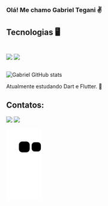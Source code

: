 ### Olá! Me chamo Gabriel Tegani ✌️

## Tecnologias 🖥️

<div style="display: inline_block"><br/>
  <img align="center" "alt="dart" src="https://img.shields.io/badge/Dart-0175C2?style=for-the-badge&logo=dart&logoColor=white" />
  <img align="center" "alt="flutter" src="https://img.shields.io/badge/Flutter-02569B?style=for-the-badge&logo=flutter&logoColor=white" />
</div><br/>

![Gabriel GitHub stats](https://github-readme-stats.vercel.app/api?username=GLtegani&show_icons=true&theme=tokyonight)

Atualmente estudando Dart e Flutter. 📱

## Contatos:

<div>
  <a href="" target="_blank"><img src="https://img.shields.io/badge/Discord-7289DA?style=for-the-badge&logo=discord&logoColor=white" target="_blank"></a> 
  <a href ="mailto:gabrielbtegani@gmail.com">
  <a href="https://www.linkedin.com/in/gabriel-tegani-21b253241/" target="_blank"><img src="https://img.shields.io/badge/-LinkedIn-%230077B5?style=for-the-badge&logo=linkedin&logoColor=white" target="_blank"></a> 

![Snake animation](https://github.com/rafaballerini/rafaballerini/blob/output/github-contribution-grid-snake.svg)
</div>

 

